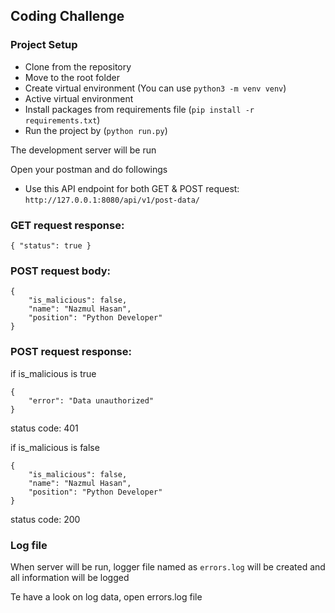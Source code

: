 ## Coding Challenge

### Project Setup
* Clone from the repository
* Move to the root folder
* Create virtual environment (You can use `python3 -m venv venv`)
* Active virtual environment
* Install packages from requirements file (`pip install -r requirements.txt`)
* Run the project by (`python run.py`)

The development server will be run

Open your postman and do followings

* Use this API endpoint for both GET & POST request: `http://127.0.0.1:8080/api/v1/post-data/`

### GET request response:
`
{
    "status": true
}
`

### POST request body:
```
{
    "is_malicious": false,
    "name": "Nazmul Hasan",
    "position": "Python Developer"
}
```
### POST request response:
if is_malicious is true
```
{
    "error": "Data unauthorized"
}
```
status code: 401

if is_malicious is false
```
{
    "is_malicious": false,
    "name": "Nazmul Hasan",
    "position": "Python Developer"
}
```
status code: 200

### Log file
When server will be run, logger file named as `errors.log` will be created and all information will be logged

Te have a look on log data, open errors.log file
